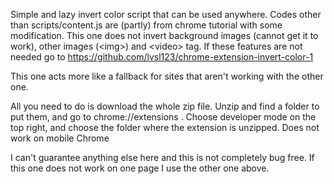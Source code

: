 Simple and lazy invert color script that can be used anywhere. Codes other than scripts/content.js are (partly) from chrome tutorial with some modification. 
This one does not invert background images (cannot get it to work), other images (&lt;img&gt;) and &lt;video&gt; tag. If these features are not needed go to https://github.com/lvsl123/chrome-extension-invert-color-1

This one acts more like a fallback for sites that aren't working with the other one.

All you need to do is download the whole zip file. Unzip and find a folder to put them, and go to chrome://extensions . Choose developer mode on the top right, and choose the folder where the extension is unzipped. Does not work on mobile Chrome

I can't guarantee anything else here and this is not completely bug free. If this one does not work on one page I use the other one above.
